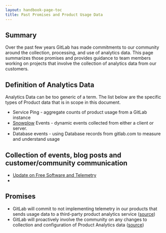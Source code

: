 ```yaml
---
layout: handbook-page-toc
title: Past Promises and Product Usage Data
---
```


## Summary

Over the past few years GitLab has made commitments to our community around the collection, processing, and use of analytics data. This page summarizes those promises and provides guidance to team members working on projects that involve the collection of analytics data from our customers. 

## Definition of Analytics Data

Analytics Data can be too generic of a term. The list below are the specific types of Product data that is in scope in this document. 

* Service Ping - aggregate counts of product usage from a GitLab instance
* [Snowplow](https://snowplowanalytics.com/) Events - dynamic events collected from either a client or server.
* Database events - using Database records from gitlab.com to measure and understand usage

## Collection of events, blog posts and customer/community communication

* [Update on Free Software and Telemetry](https://about.gitlab.com/blog/2019/10/10/update-free-software-and-telemetry/)
* 

## Promises


* GitLab will commit to not implementing telemetry in our products that sends usage data to a third-party product analytics service ([source](https://about.gitlab.com/blog/2019/10/10/update-free-software-and-telemetry/))
* GitLab will proactively involve the community on any changes to collection and configuration of Product Analytics data ([source](https://about.gitlab.com/blog/2019/10/10/update-free-software-and-telemetry/))